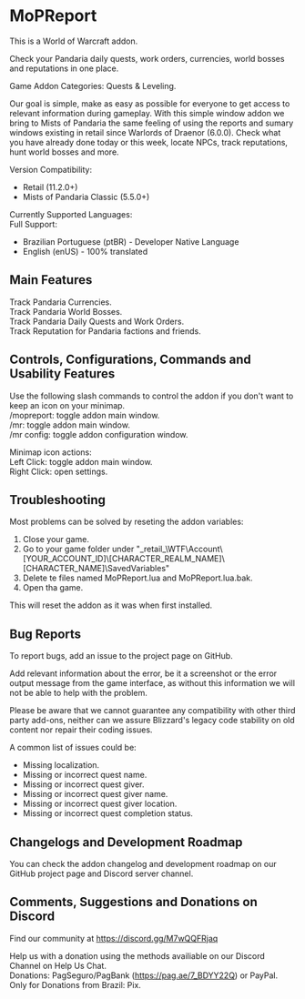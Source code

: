 # MoPReport

This is a World of Warcraft addon.

Check your Pandaria daily quests, work orders, currencies, world bosses and reputations in one place.  

Game Addon Categories: Quests & Leveling.  

Our goal is simple, make as easy as possible for everyone to get access to relevant information during gameplay. With this simple window addon we bring to Mists of Pandaria the same feeling of using the reports and sumary windows existing in retail since Warlords of Draenor (6.0.0). Check what you have already done today or this week, locate NPCs, track reputations, hunt world bosses and more.

Version Compatibility:  
- Retail (11.2.0+)  
- Mists of Pandaria Classic (5.5.0+)  

Currently Supported Languages:   
Full Support:
- Brazilian Portuguese (ptBR) - Developer Native Language  
- English (enUS) - 100% translated  
 
## Main Features
Track Pandaria Currencies.  
Track Pandaria World Bosses.  
Track Pandaria Daily Quests and Work Orders.  
Track Reputation for Pandaria factions and friends.  

## Controls, Configurations, Commands and Usability Features
Use the following slash commands to control the addon if you don't want to keep an icon on your minimap.  
/mopreport: toggle addon main window.  
/mr: toggle addon main window.  
/mr config: toggle addon configuration window.  

Minimap icon actions:  
Left Click: toggle addon main window.  
Right Click: open settings.  

## Troubleshooting
Most problems can be solved by reseting the addon variables:  
1. Close your game.  
2. Go to your game folder under "\_retail_\WTF\Account\\[YOUR_ACCOUNT_ID]\\[CHARACTER_REALM_NAME]\\[CHARACTER_NAME]\SavedVariables"  
3. Delete te files named MoPReport.lua and MoPReport.lua.bak.  
4. Open tha game.  

This will reset the addon as it was when first installed.  

## Bug Reports
To report bugs, add an issue to the project page on GitHub.  

Add relevant information about the error, be it a screenshot or the error output message from the game interface, as without this information we will not be able to help with the problem.  

Please be aware that we cannot guarantee any compatibility with other third party add-ons, neither can we assure Blizzard's legacy code stability on old content nor repair their coding issues.  

A common list of issues could be:  
- Missing localization.  
- Missing or incorrect quest name.  
- Missing or incorrect quest giver. 
- Missing or incorrect quest giver name.   
- Missing or incorrect quest giver location.  
- Missing or incorrect quest completion status. 

## Changelogs and Development Roadmap
You can check the addon changelog and development roadmap on our GitHub project page and Discord server channel.  

## Comments, Suggestions and Donations on Discord
Find our community at https://discord.gg/M7wQQFRjaq  

Help us with a donation using the methods availiable on our Discord Channel on Help Us Chat.  
Donations: PagSeguro/PagBank (https://pag.ae/7_BDYY22Q) or PayPal.  
Only for Donations from Brazil: Pix.